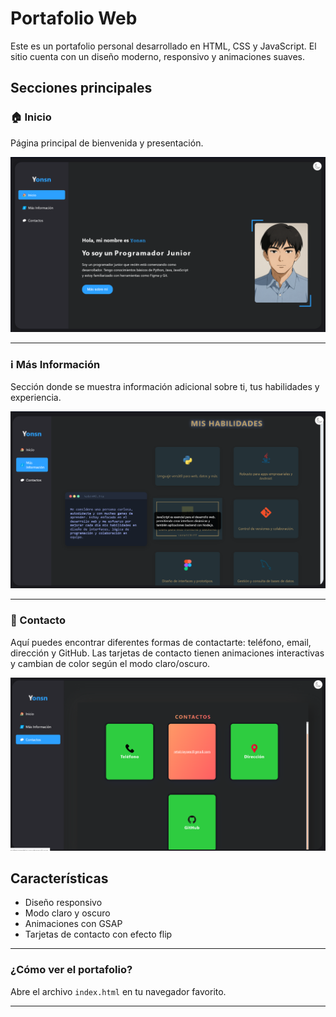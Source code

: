 # Portafolio Web

Este es un portafolio personal desarrollado en HTML, CSS y JavaScript. El sitio cuenta con un diseño moderno, responsivo y animaciones suaves.

## Secciones principales

### 🏠 Inicio
Página principal de bienvenida y presentación.

![Inicio](img/inicio.png)

---

### ℹ️ Más Información
Sección donde se muestra información adicional sobre ti, tus habilidades y experiencia.

![Más Información](img/info.png)

---

### 💬 Contacto
Aquí puedes encontrar diferentes formas de contactarte: teléfono, email, dirección y GitHub. Las tarjetas de contacto tienen animaciones interactivas y cambian de color según el modo claro/oscuro.

![Contacto](img/contacto.png)



## Características
- Diseño responsivo
- Modo claro y oscuro
- Animaciones con GSAP
- Tarjetas de contacto con efecto flip

---

### ¿Cómo ver el portafolio?
Abre el archivo `index.html` en tu navegador favorito.

---


